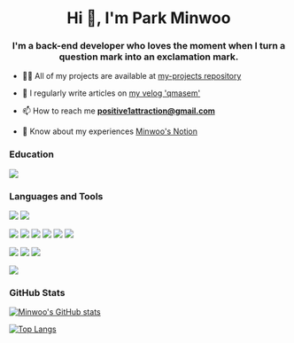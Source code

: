 <h1 align="center">Hi 👋, I'm Park Minwoo </h1>
<h3 align="center">I'm a back-end developer who loves the moment when I turn a question mark into an exclamation mark.</h3>

- 👨‍💻 All of my projects are available at [my-projects repository](https://github.com/MinWooPark-dotcom/my-projects)

- 📝 I regularly write articles on [my velog 'qmasem'](https://velog.io/@qmasem)

- 📫 How to reach me **positive1attraction@gmail.com**

- 📄 Know about my experiences [Minwoo's Notion](https://bit.ly/3lXNAIq)

<h3 align="left">Education</h3>
<!-- https://img.shields.io/badge/<LABEL>-<MESSAGE>-<COLOR> -->
<!-- 로고 찾는 곳: https://simpleicons.org/ -->
<img src="https://img.shields.io/badge/Korea_National_Open_University-Computer_Science_(current)-blue?style=flat-square"/>

<h3 align="left">Languages and Tools</h3>
<p align="left"> 
<!-- <img src="https://img.shields.io/badge/뱃지 이름-뱃지 색상?style=flat-square&logo=Express&logoColor=로고 색상"/> -->
<img src="https://img.shields.io/badge/JavaScript-F7DF1E?style=flat-square&logo=JavaScript&logoColor=white"/>
<img src="https://img.shields.io/badge/TypeScript-3178C6?style=flat-square&logo=TypeScript&logoColor=white"/>
<!-- <img src="https://img.shields.io/badge/Golang-00ADD8?style=flat-square&logo=Go&logoColor=white"/> -->
<p/>
<img src="https://img.shields.io/badge/React-61DAFB?style=flat-square&logo=React&logoColor=white"/>
<img src="https://img.shields.io/badge/Vue.js-4FC08D?style=flat-square&logo=Vue.js&logoColor=white"/>
<img src="https://img.shields.io/badge/Quasar-1976D2?style=flat-square&logo=Quasar&logoColor=white"/>
<img src="https://img.shields.io/badge/Node.js-339933?style=flat-square&logo=Node.js&logoColor=white"/>
<img src="https://img.shields.io/badge/Express-000000?style=flat-square&logo=Express&logoColor=white"/>
<img src="https://img.shields.io/badge/NestJS-E0234E?style=flat-square&logo=NestJS&logoColor=white"/>
<p/>
<img src="https://img.shields.io/badge/PostgreSQL-4169E1?style=flat-square&logo=PostgreSQL&logoColor=white"/>
<img src="https://img.shields.io/badge/MongoDB-47A248?style=flat-square&logo=MongoDB&logoColor=white"/>
<img src="https://img.shields.io/badge/Redis-DC382D?style=flat-square&logo=Redis&logoColor=white"/>
<p/>
<img src="https://img.shields.io/badge/Amazon AWS-232F3E?style=flat-square&logo=Amazon AWS&logoColor=white"/>
 </p>

### GitHub Stats
[![Minwoo's GitHub stats](https://github-readme-stats.vercel.app/api?username=MinwooPark-dotcom)](https://github.com/anuraghazra/github-readme-stats)

[![Top Langs](https://github-readme-stats.vercel.app/api/top-langs/?username=MinwooPark-dotcom&hide=jupyter%20notebook,css,html&exclude_repo=tensorflow1&layout=compact)](https://github.com/anuraghazra/github-readme-stats)
